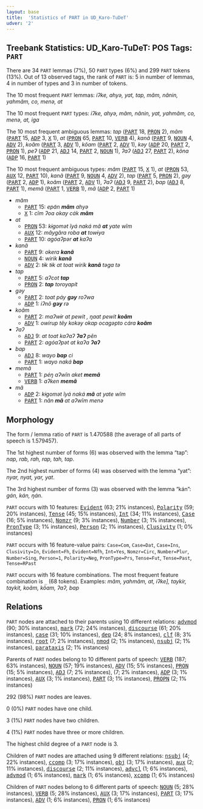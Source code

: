 ```yaml
---
layout: base
title:  'Statistics of PART in UD_Karo-TuDeT'
udver: '2'
---
```


## Treebank Statistics: UD_Karo-TuDeT: POS Tags: `PART`

There are 34 `PART` lemmas (7%), 50 `PART` types (6%) and 299 `PART` tokens (13%).
Out of 13 observed tags, the rank of `PART` is: 5 in number of lemmas, 4 in number of types and 3 in number of tokens.

The 10 most frequent `PART` lemmas: <em>iʔke, ahyə, yat, tap, mãm, nãnin, yahmãm, co, menə, at</em>

The 10 most frequent `PART` types:  <em>iʔke, ahyə, mãm, nãnin, yat, yahmãm, co, menə, at, iga</em>

The 10 most frequent ambiguous lemmas: <em>tap</em> (<tt><a href="arr_tudet-pos-PART.html">PART</a></tt> 18, <tt><a href="arr_tudet-pos-PRON.html">PRON</a></tt> 2), <em>mãm</em> (<tt><a href="arr_tudet-pos-PART.html">PART</a></tt> 15, <tt><a href="arr_tudet-pos-ADP.html">ADP</a></tt> 3, <tt><a href="arr_tudet-pos-X.html">X</a></tt> 1), <em>at</em> (<tt><a href="arr_tudet-pos-PRON.html">PRON</a></tt> 65, <tt><a href="arr_tudet-pos-PART.html">PART</a></tt> 10, <tt><a href="arr_tudet-pos-VERB.html">VERB</a></tt> 4), <em>kanã</em> (<tt><a href="arr_tudet-pos-PART.html">PART</a></tt> 9, <tt><a href="arr_tudet-pos-NOUN.html">NOUN</a></tt> 4, <tt><a href="arr_tudet-pos-ADV.html">ADV</a></tt> 2), <em>koãm</em> (<tt><a href="arr_tudet-pos-PART.html">PART</a></tt> 3, <tt><a href="arr_tudet-pos-ADV.html">ADV</a></tt> 1), <em>kõam</em> (<tt><a href="arr_tudet-pos-PART.html">PART</a></tt> 2, <tt><a href="arr_tudet-pos-ADV.html">ADV</a></tt> 1), <em>kəy</em> (<tt><a href="arr_tudet-pos-ADP.html">ADP</a></tt> 20, <tt><a href="arr_tudet-pos-PART.html">PART</a></tt> 2, <tt><a href="arr_tudet-pos-PRON.html">PRON</a></tt> 1), <em>peʔ</em> (<tt><a href="arr_tudet-pos-ADP.html">ADP</a></tt> 21, <tt><a href="arr_tudet-pos-ADJ.html">ADJ</a></tt> 14, <tt><a href="arr_tudet-pos-PART.html">PART</a></tt> 2, <tt><a href="arr_tudet-pos-NOUN.html">NOUN</a></tt> 1), <em>ʔaʔ</em> (<tt><a href="arr_tudet-pos-ADJ.html">ADJ</a></tt> 27, <tt><a href="arr_tudet-pos-PART.html">PART</a></tt> 2), <em>kõna</em> (<tt><a href="arr_tudet-pos-ADP.html">ADP</a></tt> 16, <tt><a href="arr_tudet-pos-PART.html">PART</a></tt> 1)

The 10 most frequent ambiguous types:  <em>mãm</em> (<tt><a href="arr_tudet-pos-PART.html">PART</a></tt> 15, <tt><a href="arr_tudet-pos-X.html">X</a></tt> 1), <em>at</em> (<tt><a href="arr_tudet-pos-PRON.html">PRON</a></tt> 53, <tt><a href="arr_tudet-pos-AUX.html">AUX</a></tt> 12, <tt><a href="arr_tudet-pos-PART.html">PART</a></tt> 10), <em>kanã</em> (<tt><a href="arr_tudet-pos-PART.html">PART</a></tt> 9, <tt><a href="arr_tudet-pos-NOUN.html">NOUN</a></tt> 4, <tt><a href="arr_tudet-pos-ADV.html">ADV</a></tt> 2), <em>tap</em> (<tt><a href="arr_tudet-pos-PART.html">PART</a></tt> 5, <tt><a href="arr_tudet-pos-PRON.html">PRON</a></tt> 2), <em>gəy</em> (<tt><a href="arr_tudet-pos-PART.html">PART</a></tt> 2, <tt><a href="arr_tudet-pos-ADP.html">ADP</a></tt> 1), <em>koãm</em> (<tt><a href="arr_tudet-pos-PART.html">PART</a></tt> 2, <tt><a href="arr_tudet-pos-ADV.html">ADV</a></tt> 1), <em>ʔaʔ</em> (<tt><a href="arr_tudet-pos-ADJ.html">ADJ</a></tt> 9, <tt><a href="arr_tudet-pos-PART.html">PART</a></tt> 2), <em>bap</em> (<tt><a href="arr_tudet-pos-ADJ.html">ADJ</a></tt> 8, <tt><a href="arr_tudet-pos-PART.html">PART</a></tt> 1), <em>memã</em> (<tt><a href="arr_tudet-pos-PART.html">PART</a></tt> 1, <tt><a href="arr_tudet-pos-VERB.html">VERB</a></tt> 1), <em>mã</em> (<tt><a href="arr_tudet-pos-ADP.html">ADP</a></tt> 2, <tt><a href="arr_tudet-pos-PART.html">PART</a></tt> 1)


* <em>mãm</em>
  * <tt><a href="arr_tudet-pos-PART.html">PART</a></tt> 15: <em>epɑ̃n <b>mãm</b> ahyə</em>
  * <tt><a href="arr_tudet-pos-X.html">X</a></tt> 1: <em>cĩm ʔoa okay cák <b>mãm</b></em>
* <em>at</em>
  * <tt><a href="arr_tudet-pos-PRON.html">PRON</a></tt> 53: <em>kɨgomət ĩyá naká mã <b>at</b> yate wĩm</em>
  * <tt><a href="arr_tudet-pos-AUX.html">AUX</a></tt> 12: <em>mãygãra roba <b>at</b> towɨya</em>
  * <tt><a href="arr_tudet-pos-PART.html">PART</a></tt> 10: <em>agóaʔpər <b>at</b> kaʔa</em>
* <em>kanã</em>
  * <tt><a href="arr_tudet-pos-PART.html">PART</a></tt> 9: <em>okera <b>kanã</b></em>
  * <tt><a href="arr_tudet-pos-NOUN.html">NOUN</a></tt> 4: <em>wirik <b>kanã</b></em>
  * <tt><a href="arr_tudet-pos-ADV.html">ADV</a></tt> 2: <em>tɨk tɨk at toat wirik <b>kanã</b> təga tə</em>
* <em>tap</em>
  * <tt><a href="arr_tudet-pos-PART.html">PART</a></tt> 5: <em>aʔcot <b>tap</b></em>
  * <tt><a href="arr_tudet-pos-PRON.html">PRON</a></tt> 2: <em><b>tap</b> toroyapít</em>
* <em>gəy</em>
  * <tt><a href="arr_tudet-pos-PART.html">PART</a></tt> 2: <em>toat páy <b>gəy</b> roʔwa</em>
  * <tt><a href="arr_tudet-pos-ADP.html">ADP</a></tt> 1: <em>iʔnõ <b>gəy</b> rə</em>
* <em>koãm</em>
  * <tt><a href="arr_tudet-pos-PART.html">PART</a></tt> 2: <em>maʔwɨr at pewit , ŋaat pewit <b>koãm</b></em>
  * <tt><a href="arr_tudet-pos-ADV.html">ADV</a></tt> 1: <em>owirup tẽy kokəy okap ocagəpto cára <b>koãm</b></em>
* <em>ʔaʔ</em>
  * <tt><a href="arr_tudet-pos-ADJ.html">ADJ</a></tt> 9: <em>at toat kaʔaʔ <b>ʔaʔ</b> pẽn</em>
  * <tt><a href="arr_tudet-pos-PART.html">PART</a></tt> 2: <em>agóaʔpət at kaʔa <b>ʔaʔ</b></em>
* <em>bap</em>
  * <tt><a href="arr_tudet-pos-ADJ.html">ADJ</a></tt> 8: <em>wayo <b>bap</b> ci</em>
  * <tt><a href="arr_tudet-pos-PART.html">PART</a></tt> 1: <em>wayo naká <b>bap</b></em>
* <em>memã</em>
  * <tt><a href="arr_tudet-pos-PART.html">PART</a></tt> 1: <em>péŋ aʔwĩn aket <b>memã</b></em>
  * <tt><a href="arr_tudet-pos-VERB.html">VERB</a></tt> 1: <em>aʔken <b>memã</b></em>
* <em>mã</em>
  * <tt><a href="arr_tudet-pos-ADP.html">ADP</a></tt> 2: <em>kɨgomət ĩyá naká <b>mã</b> at yate wĩm</em>
  * <tt><a href="arr_tudet-pos-PART.html">PART</a></tt> 1: <em>nãn <b>mã</b> at aʔwĩm menə</em>

## Morphology

The form / lemma ratio of `PART` is 1.470588 (the average of all parts of speech is 1.579457).

The 1st highest number of forms (6) was observed with the lemma “tap”: <em>nap, rab, rah, rap, tah, tap</em>.

The 2nd highest number of forms (4) was observed with the lemma “yat”: <em>nyar, nyat, yar, yat</em>.

The 3rd highest number of forms (3) was observed with the lemma “kán”: <em>gán, kán, ŋán</em>.

`PART` occurs with 10 features: <tt><a href="arr_tudet-feat-Evident.html">Evident</a></tt> (63; 21% instances), <tt><a href="arr_tudet-feat-Polarity.html">Polarity</a></tt> (59; 20% instances), <tt><a href="arr_tudet-feat-Tense.html">Tense</a></tt> (45; 15% instances), <tt><a href="arr_tudet-feat-Int.html">Int</a></tt> (34; 11% instances), <tt><a href="arr_tudet-feat-Case.html">Case</a></tt> (16; 5% instances), <tt><a href="arr_tudet-feat-Nomzr.html">Nomzr</a></tt> (9; 3% instances), <tt><a href="arr_tudet-feat-Number.html">Number</a></tt> (3; 1% instances), <tt><a href="arr_tudet-feat-PronType.html">PronType</a></tt> (3; 1% instances), <tt><a href="arr_tudet-feat-Person.html">Person</a></tt> (2; 1% instances), <tt><a href="arr_tudet-feat-Clusivity.html">Clusivity</a></tt> (1; 0% instances)

`PART` occurs with 16 feature-value pairs: `Case=Com`, `Case=Dat`, `Case=Ins`, `Clusivity=In`, `Evident=Fh`, `Evident=Nfh`, `Int=Yes`, `Nomzr=Circ`, `Number=Plur`, `Number=Sing`, `Person=1`, `Polarity=Neg`, `PronType=Prs`, `Tense=Fut`, `Tense=Past`, `Tense=RPast`

`PART` occurs with 16 feature combinations.
The most frequent feature combination is `_` (68 tokens).
Examples: <em>mãm, yahmãm, at, iʔke], taykir, taykit, koãm, kõam, ʔaʔ, bap</em>


## Relations

`PART` nodes are attached to their parents using 10 different relations: <tt><a href="arr_tudet-dep-advmod.html">advmod</a></tt> (90; 30% instances), <tt><a href="arr_tudet-dep-mark.html">mark</a></tt> (72; 24% instances), <tt><a href="arr_tudet-dep-discourse.html">discourse</a></tt> (61; 20% instances), <tt><a href="arr_tudet-dep-case.html">case</a></tt> (31; 10% instances), <tt><a href="arr_tudet-dep-dep.html">dep</a></tt> (24; 8% instances), <tt><a href="arr_tudet-dep-clf.html">clf</a></tt> (8; 3% instances), <tt><a href="arr_tudet-dep-root.html">root</a></tt> (7; 2% instances), <tt><a href="arr_tudet-dep-nmod.html">nmod</a></tt> (2; 1% instances), <tt><a href="arr_tudet-dep-nsubj.html">nsubj</a></tt> (2; 1% instances), <tt><a href="arr_tudet-dep-parataxis.html">parataxis</a></tt> (2; 1% instances)

Parents of `PART` nodes belong to 10 different parts of speech: <tt><a href="arr_tudet-pos-VERB.html">VERB</a></tt> (187; 63% instances), <tt><a href="arr_tudet-pos-NOUN.html">NOUN</a></tt> (57; 19% instances), <tt><a href="arr_tudet-pos-ADV.html">ADV</a></tt> (15; 5% instances), <tt><a href="arr_tudet-pos-PRON.html">PRON</a></tt> (15; 5% instances), <tt><a href="arr_tudet-pos-ADJ.html">ADJ</a></tt> (7; 2% instances),  (7; 2% instances), <tt><a href="arr_tudet-pos-ADP.html">ADP</a></tt> (3; 1% instances), <tt><a href="arr_tudet-pos-AUX.html">AUX</a></tt> (3; 1% instances), <tt><a href="arr_tudet-pos-PART.html">PART</a></tt> (3; 1% instances), <tt><a href="arr_tudet-pos-PROPN.html">PROPN</a></tt> (2; 1% instances)

292 (98%) `PART` nodes are leaves.

0 (0%) `PART` nodes have one child.

3 (1%) `PART` nodes have two children.

4 (1%) `PART` nodes have three or more children.

The highest child degree of a `PART` node is 3.

Children of `PART` nodes are attached using 9 different relations: <tt><a href="arr_tudet-dep-nsubj.html">nsubj</a></tt> (4; 22% instances), <tt><a href="arr_tudet-dep-ccomp.html">ccomp</a></tt> (3; 17% instances), <tt><a href="arr_tudet-dep-obj.html">obj</a></tt> (3; 17% instances), <tt><a href="arr_tudet-dep-aux.html">aux</a></tt> (2; 11% instances), <tt><a href="arr_tudet-dep-discourse.html">discourse</a></tt> (2; 11% instances), <tt><a href="arr_tudet-dep-advcl.html">advcl</a></tt> (1; 6% instances), <tt><a href="arr_tudet-dep-advmod.html">advmod</a></tt> (1; 6% instances), <tt><a href="arr_tudet-dep-mark.html">mark</a></tt> (1; 6% instances), <tt><a href="arr_tudet-dep-xcomp.html">xcomp</a></tt> (1; 6% instances)

Children of `PART` nodes belong to 6 different parts of speech: <tt><a href="arr_tudet-pos-NOUN.html">NOUN</a></tt> (5; 28% instances), <tt><a href="arr_tudet-pos-VERB.html">VERB</a></tt> (5; 28% instances), <tt><a href="arr_tudet-pos-AUX.html">AUX</a></tt> (3; 17% instances), <tt><a href="arr_tudet-pos-PART.html">PART</a></tt> (3; 17% instances), <tt><a href="arr_tudet-pos-ADV.html">ADV</a></tt> (1; 6% instances), <tt><a href="arr_tudet-pos-PRON.html">PRON</a></tt> (1; 6% instances)

